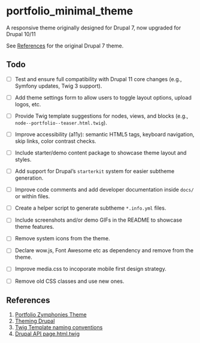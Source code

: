 # portfolio_minimal_theme
A responsive theme originally designed for Drupal 7, now upgraded for Drupal 10/11

See [References](#references) for the original Drupal 7 theme.


## Todo
- [ ] Test and ensure full compatibility with Drupal 11 core changes (e.g., Symfony updates, Twig 3 support).
- [ ] Add theme settings form to allow users to toggle layout options, upload logos, etc.
- [ ] Provide Twig template suggestions for nodes, views, and blocks (e.g., `node--portfolio--teaser.html.twig`).
- [ ] Improve accessibility (a11y): semantic HTML5 tags, keyboard navigation, skip links, color contrast checks.
- [ ] Include starter/demo content package to showcase theme layout and styles.
- [ ] Add support for Drupal’s `starterkit` system for easier subtheme generation.
- [ ] Improve code comments and add developer documentation inside `docs/` or within files.
- [ ] Create a helper script to generate subtheme `*.info.yml` files.
- [ ] Include screenshots and/or demo GIFs in the README to showcase theme features.
- [ ] Remove system icons from the theme.
- [ ] Declare wow.js, Font Awesome etc as dependency and remove from the theme.
- [ ] Improve media.css to incoporate mobile first design strategy.
- [ ] Remove old CSS classes and use new ones.


## References
1. [Portfolio Zymphonies Theme](https://www.drupal.org/project/portfolio_zymphonies_theme)
2. [Theming Drupal](https://www.drupal.org/docs/develop/theming-drupal)
3. [Twig Template naming conventions](https://www.drupal.org/node/2354645)
4. [Drupal API page.html.twig](https://api.drupal.org/api/drupal/core%21modules%21system%21templates%21page.html.twig/10)
